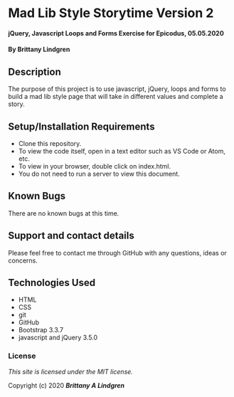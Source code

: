 # Mad Lib Style Storytime Version 2

#### jQuery, Javascript Loops and Forms Exercise for Epicodus, 05.05.2020

#### By Brittany Lindgren

## Description

The purpose of this project is to use javascript, jQuery, loops and forms to build a mad lib style page that will take in different values and complete a story.

## Setup/Installation Requirements

* Clone this repository.
* To view the code itself, open in a text editor such as VS Code or Atom, etc.
* To view in your browser, double click on index.html.
* You do not need to run a server to view this document.

## Known Bugs

There are no known bugs at this time. 

## Support and contact details

Please feel free to contact me through GitHub with any questions, ideas or concerns.

## Technologies Used

* HTML
* CSS
* git
* GitHub
* Bootstrap 3.3.7
* javascript and jQuery 3.5.0

### License

*This site is licensed under the MIT license.*

Copyright (c) 2020 **_Brittany A Lindgren_**
